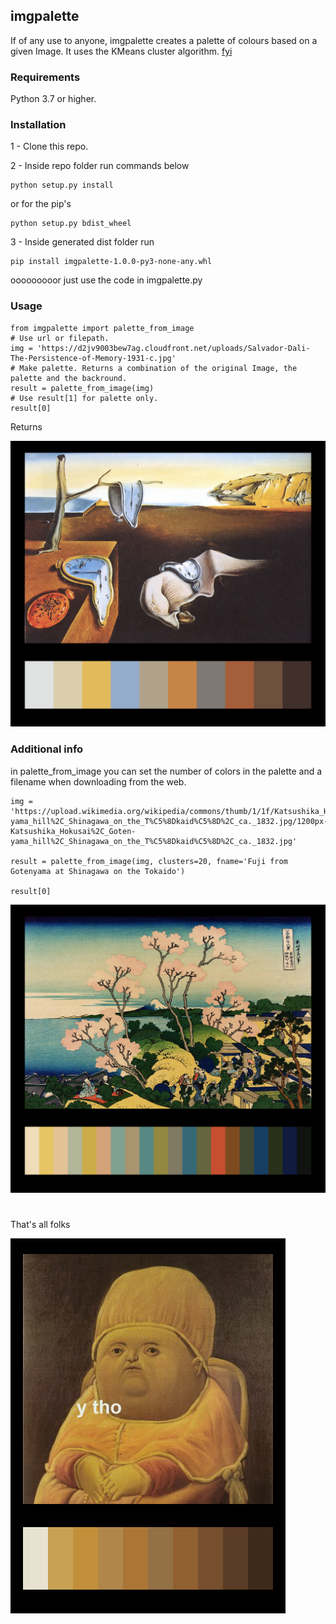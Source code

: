 ## imgpalette

If of any use to anyone, imgpalette creates a palette of colours based on a given Image. 
It uses the KMeans cluster algorithm. [fyi](https://scikit-learn.org/stable/modules/clustering.html#k-means)

### Requirements

Python 3.7 or higher.

### Installation

1 - Clone this repo.

2 - Inside repo folder run commands below

	python setup.py install
	
or for the pip's

	python setup.py bdist_wheel
	
3 - Inside generated dist folder run 

	pip install imgpalette-1.0.0-py3-none-any.whl
	
ooooooooor just use the code in imgpalette.py

### Usage

	from imgpalette import palette_from_image
	# Use url or filepath.
	img = 'https://d2jv9003bew7ag.cloudfront.net/uploads/Salvador-Dali-The-Persistence-of-Memory-1931-c.jpg'  
	# Make palette. Returns a combination of the original Image, the palette and the backround. 
	result = palette_from_image(img)
	# Use result[1] for palette only.
	result[0]

Returns

![Image 1](./pics/dali.png)
	
### Additional info	

in palette_from_image you can set the number of colors in the palette and a filename when downloading from the web.

	img = 'https://upload.wikimedia.org/wikipedia/commons/thumb/1/1f/Katsushika_Hokusai%2C_Goten-yama_hill%2C_Shinagawa_on_the_T%C5%8Dkaid%C5%8D%2C_ca._1832.jpg/1200px-Katsushika_Hokusai%2C_Goten-yama_hill%2C_Shinagawa_on_the_T%C5%8Dkaid%C5%8D%2C_ca._1832.jpg'  

	result = palette_from_image(img, clusters=20, fname='Fuji from Gotenyama at Shinagawa on the Tokaido')

	result[0]

![Image 2](./pics/tokaido.png)

#
That's all folks

![Image 3](./pics/ytho.png)